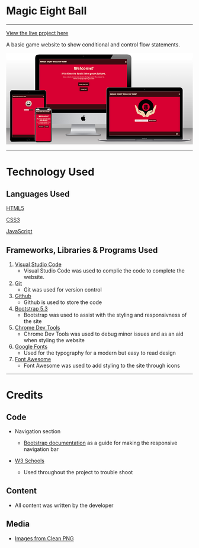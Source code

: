 # Magic Eight Ball
---

[View the live project here](https://debbiepotts87.github.io/magic-eight-ball/index.html)

A basic game website to show conditional and control flow statements.

![mockup](assets/images/mockup.png)

---

# Technology Used

## Languages Used
[HTML5](https://en.wikipedia.org/wiki/HTML5)

[CSS3](https://en.wikipedia.org/wiki/CSS)

[JavaScript](https://en.wikipedia.org/wiki/JavaScript)

## Frameworks, Libraries & Programs Used
1. [Visual Studio Code](https://code.visualstudio.com/)
    * Visual Studio Code was used to complie the code to complete the website.
2. [Git](https://git-scm.com/)
    * Git was used for version control
3. [Github](https://github.com/)
    * Github is used to store the code
4. [Bootstrap 5.3](https://getbootstrap.com/)
    * Bootstrap was used to assist with the styling and responsivness of the site
5. [Chrome Dev Tools](https://developer.chrome.com/docs/devtools/)
    * Chrome Dev Tools was used to debug minor issues and as an aid when styling the website
6. [Google Fonts](https://fonts.google.com/)
    * Used for the typography for a modern but easy to read design
7. [Font Awesome](https://fontawesome.com/icons)
    * Font Awesome was used to add styling to the site through icons

---

# Credits

## Code

* Navigation section
    * [Bootstrap documentation](https://getbootstrap.com/docs/5.3/getting-started/introduction/) as a guide for making the responsive navigation bar

* [W3 Schools](https://www.w3schools.com/)
    * Used throughout the project to trouble shoot

## Content

* All content was written by the developer

## Media

* [Images from Clean PNG](https://www.cleanpng.com/)